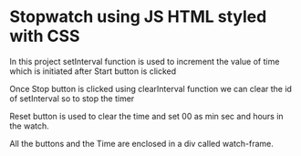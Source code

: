 # Stopwatch using JS HTML styled with CSS

In this project setInterval function is used to increment the value of time which is initiated after Start button is clicked 

Once Stop button is clicked using clearInterval function we can clear the id of setInterval so to stop the timer

Reset button is used to clear the time and set 00 as min sec and hours in the watch. 

All the buttons and the Time are enclosed in a div called watch-frame.

